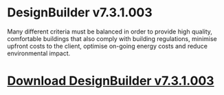 # DesignBuilder v7.3.1.003

Many different criteria must be balanced in order to provide high quality, comfortable buildings that also comply with building regulations, minimise upfront costs to the client, optimise on-going energy costs and reduce environmental impact.

# [Download DesignBuilder v7.3.1.003](https://developer.team/software/35395-designbuilder-v731003.html)
